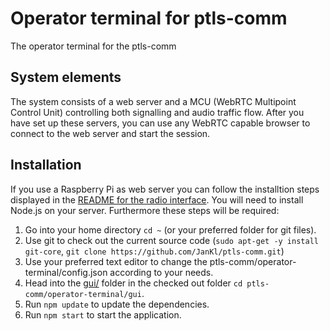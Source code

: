 # Operator terminal for ptls-comm
The operator terminal for the ptls-comm

## System elements
The system consists of a web server and a MCU (WebRTC Multipoint Control Unit) controlling both signalling and audio traffic flow. After you have set up these servers, you can use any WebRTC capable browser to connect to the web server and start the session.

## Installation
If you use a Raspberry Pi as web server you can follow the installtion steps displayed in the <a href="../radio-interface/README.md">README for the radio interface</a>. You will need to install Node.js on your server.
Furthermore these steps will be required:
1. Go into your home directory `cd ~` (or your preferred folder for git files).
1. Use git to check out the current source code (`sudo apt-get -y install git-core`, `git clone https://github.com/JanKl/ptls-comm.git`)
1. Use your preferred text editor to change the ptls-comm/operator-terminal/config.json according to your needs.
1. Head into the <a href="gui/">gui/</a> folder in the checked out folder `cd ptls-comm/operator-terminal/gui`.
1. Run `npm update` to update the dependencies.
1. Run `npm start` to start the application.